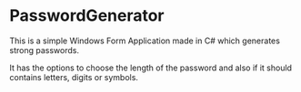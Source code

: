 # PasswordGenerator
This is a simple Windows Form Application made in C# which generates strong passwords.

It has the options to choose the length of the password and also if it should contains letters, digits or symbols.

